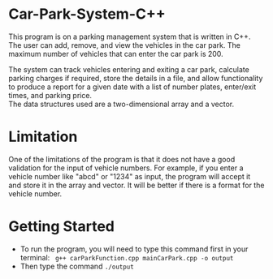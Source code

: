 # Car-Park-System-C++
This program is on a parking management system that is written in C++. The user can add, remove, and view the vehicles in the car park. The maximum number of vehicles that can enter the car park is 200.


The system can track vehicles entering and exiting a car park, calculate parking charges if required, store the details in a file, and allow functionality to produce a report for a given date with a list of number plates, enter/exit times, and parking price.  
The data structures used are a two-dimensional array and a vector.  

# Limitation
One of the limitations of the program is that it does not have a good validation for the input of vehicle numbers. For example, if you enter a vehicle number like "abcd" or "1234" as input, the program will accept it and store it in the array and vector. It will be better if there is a format for the vehicle number. 

# Getting Started
- To run the program, you will need to type this command first in your terminal: ` g++ carParkFunction.cpp mainCarPark.cpp -o output`
- Then type the command `./output`
